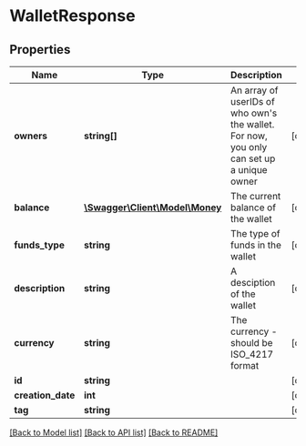 # WalletResponse

## Properties
Name | Type | Description | Notes
------------ | ------------- | ------------- | -------------
**owners** | **string[]** | An array of userIDs of who own&#39;s the wallet. For now, you only can set up a unique owner | [optional] 
**balance** | [**\Swagger\Client\Model\Money**](Money.md) | The current balance of the wallet | [optional] 
**funds_type** | **string** | The type of funds in the wallet | [optional] 
**description** | **string** | A desciption of the wallet | [optional] 
**currency** | **string** | The currency - should be ISO_4217 format | [optional] 
**id** | **string** |  | [optional] 
**creation_date** | **int** |  | [optional] 
**tag** | **string** |  | [optional] 

[[Back to Model list]](../README.md#documentation-for-models) [[Back to API list]](../README.md#documentation-for-api-endpoints) [[Back to README]](../README.md)


